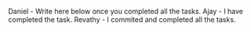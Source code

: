Daniel - Write here below once you completed all the tasks.
Ajay   - I have completed the task.
Revathy - I commited and completed all the tasks.
